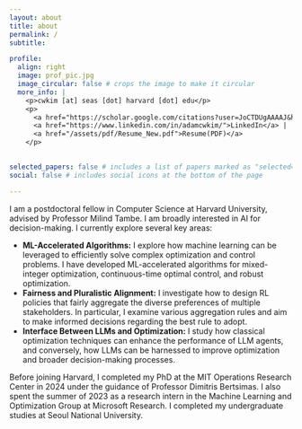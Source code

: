 ```yaml
---
layout: about
title: about
permalink: /
subtitle: 

profile:
  align: right
  image: prof_pic.jpg
  image_circular: false # crops the image to make it circular
  more_info: |
    <p>cwkim [at] seas [dot] harvard [dot] edu</p>
    <p>
      <a href="https://scholar.google.com/citations?user=JoCTDUgAAAAJ&hl=en">Google Scholar</a> |
      <a href="https://www.linkedin.com/in/adamcwkim/">LinkedIn</a> |
      <a href="/assets/pdf/Resume_New.pdf">Resume(PDF)</a>
    </p>
  

selected_papers: false # includes a list of papers marked as "selected={true}"
social: false # includes social icons at the bottom of the page

---
```


I am a postdoctoral fellow in Computer Science at Harvard University, advised by Professor Milind Tambe. I am broadly interested in AI for decision-making. I currently explore several key areas:
- **ML-Accelerated Algorithms:** I explore how machine learning can be leveraged to efficiently solve complex optimization and control problems. I have developed ML-accelerated algorithms for mixed-integer optimization, continuous-time optimal control, and robust optimization.
- **Fairness and Pluralistic Alignment:** I investigate how to design RL policies that fairly aggregate the diverse preferences of multiple stakeholders. In particular, I examine various aggregation rules and aim to make informed decisions regarding the best rule to adopt.
- **Interface Between LLMs and Optimization:** I study how classical optimization techniques can enhance the performance of LLM agents, and conversely, how LLMs can be harnessed to improve optimization and broader decision-making processes.

Before joining Harvard, I completed my PhD at the MIT Operations Research Center in 2024 under the guidance of Professor Dimitris Bertsimas. I also spent the summer of 2023 as a research intern in the Machine Learning and Optimization Group at Microsoft Research. I completed my undergraduate studies at Seoul National University.





